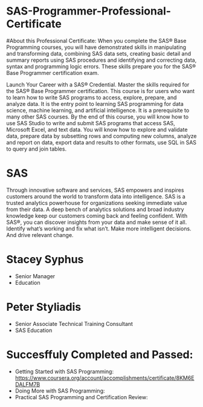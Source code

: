 # SAS-Programmer-Professional-Certificate

#About this Professional Certificate: 
When you complete the SAS® Base Programming courses, you will have demonstrated skills in manipulating and transforming data, combining SAS data sets, creating basic detail and summary reports using SAS procedures and identifying and correcting data, syntax and programming logic errors. These skills prepare you for the SAS® Base Programmer certification exam.


Launch Your Career with a SAS® Credential. Master the skills required for the SAS® Base Programmer certification.
This course is for users who want to learn how to write SAS programs to access, explore, prepare, and analyze data. It is the entry point to learning SAS programming for data science, machine learning, and artificial intelligence. It is a prerequisite to many other SAS courses. By the end of this course, you will know how to use SAS Studio to write and submit SAS programs that access SAS, Microsoft Excel, and text data. You will know how to explore and validate data, prepare data by subsetting rows and computing new columns, analyze and report on data, export data and results to other formats, use SQL in SAS to query and join tables. 


# SAS
Through innovative software and services, SAS empowers and inspires customers around the world to transform data into intelligence. SAS is a trusted analytics powerhouse for organizations seeking immediate value from their data. A deep bench of analytics solutions and broad industry knowledge keep our customers coming back and feeling confident. With SAS®, you can discover insights from your data and make sense of it all. Identify what’s working and fix what isn’t. Make more intelligent decisions. And drive relevant change.

# Stacey Syphus
* Senior Manager
* Education

# Peter Styliadis
* Senior Associate Technical Training Consultant
* SAS Education


# Succesffuly Completed and Passed:
* Getting Started with SAS Programming: https://www.coursera.org/account/accomplishments/certificate/8KM6EDALFM7B
* Doing More with SAS Programming:
* Practical SAS Programming and Certification Review: 
